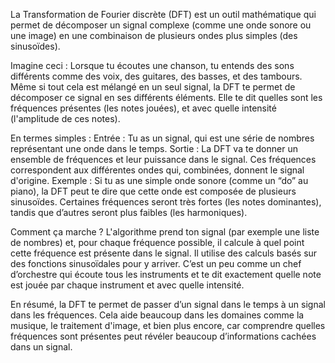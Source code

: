 La Transformation de Fourier discrète (DFT) est un outil mathématique qui permet de décomposer un signal complexe (comme une onde sonore ou une image) en une combinaison de plusieurs ondes plus simples (des sinusoïdes).

Imagine ceci :
Lorsque tu écoutes une chanson, tu entends des sons différents comme des voix, des guitares, des basses, et des tambours. Même si tout cela est mélangé en un seul signal, la DFT te permet de décomposer ce signal en ses différents éléments. Elle te dit quelles sont les fréquences présentes (les notes jouées), et avec quelle intensité (l'amplitude de ces notes).

En termes simples :
Entrée : Tu as un signal, qui est une série de nombres représentant une onde dans le temps.
Sortie : La DFT va te donner un ensemble de fréquences et leur puissance dans le signal. Ces fréquences correspondent aux différentes ondes qui, combinées, donnent le signal d'origine.
Exemple :
Si tu as une simple onde sonore (comme un “do” au piano), la DFT peut te dire que cette onde est composée de plusieurs sinusoïdes. Certaines fréquences seront très fortes (les notes dominantes), tandis que d’autres seront plus faibles (les harmoniques).

Comment ça marche ?
L'algorithme prend ton signal (par exemple une liste de nombres) et, pour chaque fréquence possible, il calcule à quel point cette fréquence est présente dans le signal. Il utilise des calculs basés sur des fonctions sinusoïdales pour y arriver. C’est un peu comme un chef d’orchestre qui écoute tous les instruments et te dit exactement quelle note est jouée par chaque instrument et avec quelle intensité.

En résumé, la DFT te permet de passer d’un signal dans le temps à un signal dans les fréquences. Cela aide beaucoup dans les domaines comme la musique, le traitement d'image, et bien plus encore, car comprendre quelles fréquences sont présentes peut révéler beaucoup d’informations cachées dans un signal.